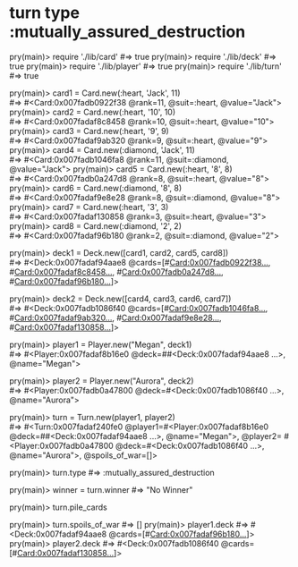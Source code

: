 # turn type :mutually_assured_destruction
pry(main)> require './lib/card'
#=> true
pry(main)> require './lib/deck'
#=> true
pry(main)> require './lib/player'
#=> true
pry(main)> require './lib/turn'
#=> true

pry(main)> card1 = Card.new(:heart, 'Jack', 11)    
#=> #<Card:0x007fadb0922f38 @rank=11, @suit=:heart, @value="Jack">
pry(main)> card2 = Card.new(:heart, '10', 10)    
#=> #<Card:0x007fadaf8c8458 @rank=10, @suit=:heart, @value="10">
pry(main)> card3 = Card.new(:heart, '9', 9)    
#=> #<Card:0x007fadaf9ab320 @rank=9, @suit=:heart, @value="9">
pry(main)> card4 = Card.new(:diamond, 'Jack', 11)    
#=> #<Card:0x007fadb1046fa8 @rank=11, @suit=:diamond, @value="Jack">
pry(main)> card5 = Card.new(:heart, '8', 8)    
#=> #<Card:0x007fadb0a247d8 @rank=8, @suit=:heart, @value="8">
pry(main)> card6 = Card.new(:diamond, '8', 8)    
#=> #<Card:0x007fadaf9e8e28 @rank=8, @suit=:diamond, @value="8">
pry(main)> card7 = Card.new(:heart, '3', 3)    
#=> #<Card:0x007fadaf130858 @rank=3, @suit=:heart, @value="3">
pry(main)> card8 = Card.new(:diamond, '2', 2)    
#=> #<Card:0x007fadaf96b180 @rank=2, @suit=:diamond, @value="2">

pry(main)> deck1 = Deck.new([card1, card2, card5, card8])    
#=> #<Deck:0x007fadaf94aae8 @cards=[#<Card:0x007fadb0922f38...>, #<Card:0x007fadaf8c8458...>, #<Card:0x007fadb0a247d8...>, #<Card:0x007fadaf96b180...>]>

pry(main)> deck2 = Deck.new([card4, card3, card6, card7])    
#=> #<Deck:0x007fadb1086f40 @cards=[#<Card:0x007fadb1046fa8...>, #<Card:0x007fadaf9ab320...>, #<Card:0x007fadaf9e8e28...>, #<Card:0x007fadaf130858...>]>

pry(main)> player1 = Player.new("Megan", deck1)    
#=> #<Player:0x007fadaf8b16e0 @deck=##<Deck:0x007fadaf94aae8 ...>, @name="Megan">

pry(main)> player2 = Player.new("Aurora", deck2)    
#=> #<Player:0x007fadb0a47800 @deck=#<Deck:0x007fadb1086f40 ...>, @name="Aurora">

pry(main)> turn = Turn.new(player1, player2)    
#=> #<Turn:0x007fadaf240fe0 @player1=#<Player:0x007fadaf8b16e0 @deck=##<Deck:0x007fadaf94aae8 ...>, @name="Megan">, @player2= #<Player:0x007fadb0a47800 @deck=#<Deck:0x007fadb1086f40 ...>, @name="Aurora">, @spoils_of_war=[]>

pry(main)> turn.type
#=> :mutually_assured_destruction

pry(main)> winner = turn.winner
#=> "No Winner"

pry(main)> turn.pile_cards

pry(main)> turn.spoils_of_war
#=> []
pry(main)> player1.deck
#=> #<Deck:0x007fadaf94aae8 @cards=[#<Card:0x007fadaf96b180...>]>
pry(main)> player2.deck
#=> #<Deck:0x007fadb1086f40 @cards=[#<Card:0x007fadaf130858...>]>
